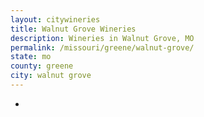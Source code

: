 ```yaml
---
layout: citywineries
title: Walnut Grove Wineries
description: Wineries in Walnut Grove, MO
permalink: /missouri/greene/walnut-grove/
state: mo
county: greene
city: walnut grove
---
```

-
